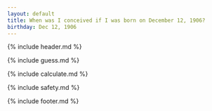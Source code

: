 ```yaml
---
layout: default
title: When was I conceived if I was born on December 12, 1906?
birthday: Dec 12, 1906
---
```


{% include header.md %}

{% include guess.md %}

{% include calculate.md %}

{% include safety.md %}

{% include footer.md %}



